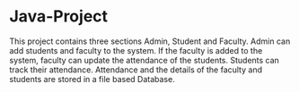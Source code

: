 # Java-Project

This project contains three sections Admin, Student and Faculty. Admin can add students and faculty to the system. If the faculty is added to the system, faculty can update the attendance of the students. Students can track their attendance. Attendance and the details of the faculty and students are stored in a file based Database.
